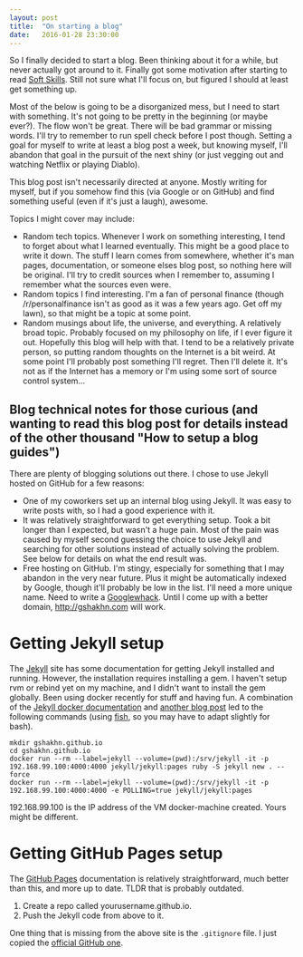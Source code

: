 ```yaml
---
layout: post
title:  "On starting a blog"
date:   2016-01-28 23:30:00
---
```


So I finally decided to start a blog. Been thinking about it for a while, but never actually got around to it. Finally got some motivation after starting to read [Soft Skills](https://www.manning.com/books/soft-skills). Still not sure what I'll focus on, but figured I should at least get something up.

Most of the below is going to be a disorganized mess, but I need to start with something. It's not going to be pretty in the beginning (or maybe ever?). The flow won't be great. There will be bad grammar or missing words. I'll try to remember to run spell check before I post though. Setting a goal for myself to write at least a blog post a week, but knowing myself, I'll abandon that goal in the pursuit of the next shiny (or just vegging out and watching Netflix or playing Diablo).

This blog post isn't necessarily directed at anyone. Mostly writing for myself, but if you somehow find this (via Google or on GitHub) and find something useful (even if it's just a laugh), awesome.

Topics I might cover may include:

* Random tech topics. Whenever I work on something interesting, I tend to forget about what I learned eventually. This might be a good place to write it down. The stuff I learn comes from somewhere, whether it's man pages, documentation, or someone elses blog post, so nothing here will be original. I'll try to credit sources when I remember to, assuming I remember what the sources even were.
* Random topics I find interesting. I'm a fan of personal finance (though /r/personalfinance isn't as good as it was a few years ago. Get off my lawn), so that might be a topic at some point.
* Random musings about life, the universe, and everything. A relatively broad topic. Probably focused on my philosophy on life, if I ever figure it out. Hopefully this blog will help with that. I tend to be a relatively private person, so putting random thoughts on the Internet is a bit weird. At some point I'll probably post something I'll regret. Then I'll delete it. It's not as if the Internet has a memory or I'm using some sort of source control system...


## Blog technical notes for those curious (and wanting to read this blog post for details instead of the other thousand "How to setup a blog guides")

There are plenty of blogging solutions out there. I chose to use Jekyll hosted on GitHub for a few reasons:

* One of my coworkers set up an internal blog using Jekyll. It was easy to write posts with, so I had a good experience with it.
* It was relatively straightforward to get everything setup. Took a bit longer than I expected, but wasn't a huge pain. Most of the pain was caused by myself second guessing the choice to use Jekyll and searching for other solutions instead of actually solving the problem.  See below for details on what the end result was.
* Free hosting on GitHub. I'm stingy, especially for something that I may abandon in the very near future. Plus it might be automatically indexed by Google, though it'll probably be low in the list. I'll need a more unique name. Need to write a [Googlewhack](https://en.wikipedia.org/wiki/Googlewhack). Until I come up with a better domain, <http://gshakhn.com> will work.

# Getting Jekyll setup

The [Jekyll](http://jekyllrb.com/) site has some documentation for getting Jekyll installed and running. However, the installation requires installing a gem. I haven't setup rvm or rebind yet on my machine, and I didn't want to install the gem globally. Been using docker recently for stuff and having fun. A combination of the [Jekyll docker documentation](https://github.com/jekyll/docker/blob/master/README.md) and [another blog post](http://salizzar.net/2014/11/06/creating-a-github-jekyll-blog-using-docker/) led to the following commands (using [fish](http://fishshell.com/), so you may have to adapt slightly for bash).

    mkdir gshakhn.github.io
    cd gshakhn.github.io
    docker run --rm --label=jekyll --volume=(pwd):/srv/jekyll -it -p 192.168.99.100:4000:4000 jekyll/jekyll:pages ruby -S jekyll new . --force
    docker run --rm --label=jekyll --volume=(pwd):/srv/jekyll -it -p 192.168.99.100:4000:4000 -e POLLING=true jekyll/jekyll:pages

192.168.99.100 is the IP address of the VM docker-machine created. Yours might be different.

# Getting GitHub Pages setup

The [GitHub Pages](https://pages.github.com/) documentation is relatively straightforward, much better than this, and more up to date. TLDR that is probably outdated.

1. Create a repo called yourusername.github.io.
2. Push the Jekyll code from above to it.

One thing that is missing from the above site is the `.gitignore` file. I just copied the [official GitHub one](https://github.com/github/gitignore/blob/master/Jekyll.gitignore).
